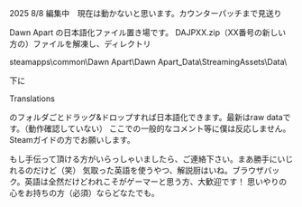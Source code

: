 2025 8/8 編集中　現在は動かないと思います。カウンターパッチまで見送り

Dawn Apart の日本語化ファイル置き場です。
DAJPXX.zip（XX番号の新しい方の）ファイルを解凍し、ディレクトリ

steamapps\common\Dawn Apart\Dawn Apart_Data\StreamingAssets\Data\

下に

Translations

のフォルダごとドラッグ&ドロップすれば日本語化できます。最新はraw dataです。（動作確認していない）
ここでの一般的なコメント等に僕は反応しません。Steamガイドの方でお願いします。

もし手伝って頂ける方がいらっしゃいましたら、ご連絡下さい。まあ勝手にいじれるのだけど（笑）
気取った英語を使うやつ、解説厨はいね。ブラウザバック。英語は全然だけどわれこそがゲーマーと思う方、大歓迎です！
思いやりの心をお持ちの方（必須）ならどなたでも。
